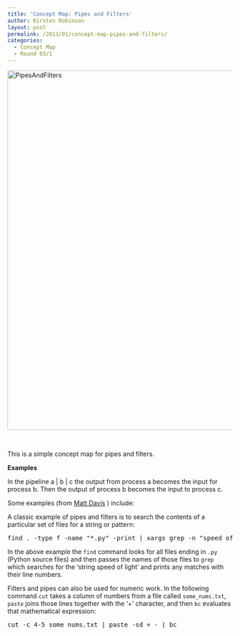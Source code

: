 ```yaml
---
title: 'Concept Map: Pipes and Filters'
author: Kirsten Robinson
layout: post
permalink: /2013/01/concept-map-pipes-and-filters/
categories:
  - Concept Map
  - Round 03/1
---
```

[<img class="alignnone size-full wp-image-1524" alt="PipesAndFilters" src="http://teaching.software-carpentry.org/wp-content/uploads/2013/01/PipesAndFilters1.png" width="796" height="805" />][1]

&nbsp;

This is a simple concept map for pipes and filters.

**Examples**

In the pipeline a | b | c the output from process a becomes the input for process b. Then the output of process b becomes the input to process c.

Some examples (from [Matt Davis][2] ) include:

A classic example of pipes and filters is to search the contents of a particular set of files for a string or pattern:

<pre>find . -type f -name "*.py" -print | xargs grep -n "speed of light"</pre>

In the above example the `find` command looks for all files ending in `.py` (Python source files) and then passes the names of those files to `grep` which searches for the ‘string speed of light’ and prints any matches with their line numbers.

Filters and pipes can also be used for numeric work. In the following command `cut` takes a column of numbers from a file called `some_nums.txt`, `paste` joins those lines together with the ‘+’ character, and then `bc` evaluates that mathematical expression:

<pre>cut -c 4-5 some_nums.txt | paste -sd + - | bc</pre>

 [1]: http://teaching.software-carpentry.org/wp-content/uploads/2013/01/PipesAndFilters1.png
 [2]: http://teaching.software-carpentry.org/2012/09/06/week-1-shell-pipes-and-filters/